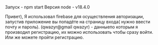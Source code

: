 Запуск - npm start
Версия node - v18.4.0

Привет), Я использовал firebase для осуществления авторизации, запустив приложение вы попадёте на страницу входа( нужно ввести почту и пароль). (qwazyr@gmail qwazyr) - данныепо которым я производил регистрацию, их можно использовать чтобы сразу войти.
Или же можете пройти регистрацию.
